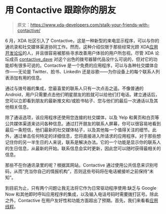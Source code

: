 # 用 Contactive 跟踪你的朋友

> 原文：<https://www.xda-developers.com/stalk-your-friends-with-contactive/>

6 月，XDA 社区引入了 Contactive，这是一种新型的来电显示程序，可以与你的通讯录和社交媒体渠道协同工作。然而，这种介绍仅限于那些经常光顾 XDA[应用开发论坛](http://forum.xda-developers.com/forumdisplay.php?f=2188 "Development Forums")的人，并且很容易被那些寻求改善用户体验的用户所忽视。尽管 XDA 论坛成员 [contactive_dave](http://forum.xda-developers.com/member.php?u=5298484) 对这个出色的拨号器替代品没什么可说的，但对它的功能却有很多可说的。Contactive 是一个免费的应用程序，可以与各种社交媒体合作——无论是 Twitter、脸书、LinkedIn 还是谷歌——为你设备上的每个联系人列表添加有用的信息。

通过与拨号器的集成，您最喜爱的联系人只有一次点击之遥。不像普通的 Android，用户只需要点击他们明星朋友的脸就可以给他们打电话。建立通话后，您可以立即看到朋友的最新推文和/或脸书帖子、您与他们的最后一次通话以及其他相关信息。

除了通话选项，该应用程序还使用您连接的社交媒体，以及 Yelp 和黄页和白页等公共媒体渠道来访问各种信息。通过打开朋友的联系人屏幕，你可以很容易地看到最后一条短信，他们最新的社交媒体帖子，以及其他每一个值得关注的细节。此外，通过单击任何特定的详细信息，您将直接进入所请求的应用程序。对于那些想记住你的另一半生日的人来说，联系是解决办法。它的一个功能是显示你的联系人的生日信息，从最新的开始。联系信息会实时更新，因此您可以随时获得最相关的信息。

那些不在你通讯录里的呢？根据其网站，Contactive 通过使用公共信息来识别号码，从而“充当你自己的情报机构”，否则这些号码将在电话被接听之前保持“未知”。

到目前为止，只有两个问题让我无法将它作为日常驱动程序使用:缺乏与 Google Now 和其他即时呼叫应用程序的集成，以及输入电话号码时需要拨打区号。除此之外，Contactive 在用户友好性和功能方面超出了预期。首先，我们来看看[应用线程](http://forum.xda-developers.com/showthread.php?t=2324284)。